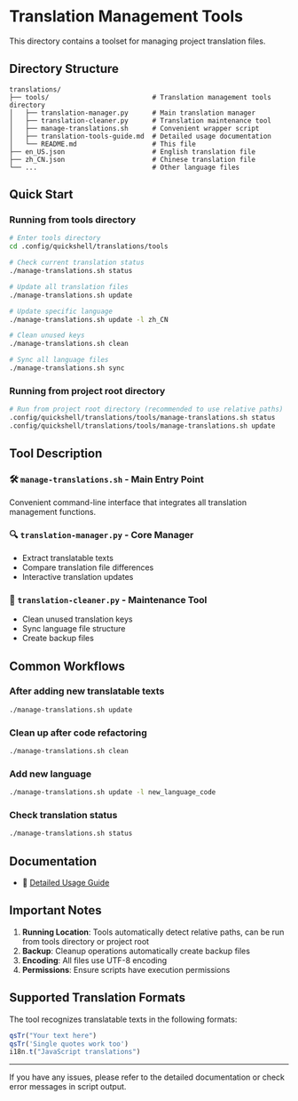 # Translation Management Tools

This directory contains a toolset for managing project translation files.

## Directory Structure

```
translations/
├── tools/                          # Translation management tools directory
│   ├── translation-manager.py      # Main translation manager
│   ├── translation-cleaner.py      # Translation maintenance tool
│   ├── manage-translations.sh      # Convenient wrapper script
│   ├── translation-tools-guide.md  # Detailed usage documentation
│   └── README.md                   # This file
├── en_US.json                      # English translation file
├── zh_CN.json                      # Chinese translation file
└── ...                             # Other language files
```

## Quick Start

### Running from tools directory

```bash
# Enter tools directory
cd .config/quickshell/translations/tools

# Check current translation status
./manage-translations.sh status

# Update all translation files
./manage-translations.sh update

# Update specific language
./manage-translations.sh update -l zh_CN

# Clean unused keys
./manage-translations.sh clean

# Sync all language files
./manage-translations.sh sync
```

### Running from project root directory

```bash
# Run from project root directory (recommended to use relative paths)
.config/quickshell/translations/tools/manage-translations.sh status
.config/quickshell/translations/tools/manage-translations.sh update
```

## Tool Description

### 🛠️ `manage-translations.sh` - Main Entry Point
Convenient command-line interface that integrates all translation management functions.

### 🔍 `translation-manager.py` - Core Manager
- Extract translatable texts
- Compare translation file differences
- Interactive translation updates

### 🧹 `translation-cleaner.py` - Maintenance Tool
- Clean unused translation keys
- Sync language file structure
- Create backup files

## Common Workflows

### After adding new translatable texts
```bash
./manage-translations.sh update
```

### Clean up after code refactoring
```bash
./manage-translations.sh clean
```

### Add new language
```bash
./manage-translations.sh update -l new_language_code
```

### Check translation status
```bash
./manage-translations.sh status
```

## Documentation

- 📖 [Detailed Usage Guide](./translation-tools-guide.md)

## Important Notes

1. **Running Location**: Tools automatically detect relative paths, can be run from tools directory or project root
2. **Backup**: Cleanup operations automatically create backup files
3. **Encoding**: All files use UTF-8 encoding
4. **Permissions**: Ensure scripts have execution permissions

## Supported Translation Formats

The tool recognizes translatable texts in the following formats:
```qml
qsTr("Your text here")
qsTr('Single quotes work too')
i18n.t("JavaScript translations")
```

---

If you have any issues, please refer to the detailed documentation or check error messages in script output.
